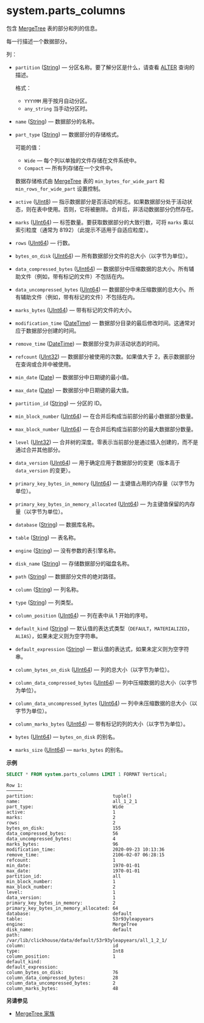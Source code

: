 
# system.parts_columns

包含 [MergeTree](../../engines/table-engines/mergetree-family/mergetree.md) 表的部分和列的信息。

每一行描述一个数据部分。

列：

- `partition` ([String](../../sql-reference/data-types/string.md)) — 分区名称。要了解分区是什么，请查看 [ALTER](/sql-reference/statements/alter) 查询的描述。

    格式：

    - `YYYYMM` 用于按月自动分区。
    - `any_string` 当手动分区时。

- `name` ([String](../../sql-reference/data-types/string.md)) — 数据部分的名称。

- `part_type` ([String](../../sql-reference/data-types/string.md)) — 数据部分的存储格式。

    可能的值：

    - `Wide` — 每个列以单独的文件存储在文件系统中。
    - `Compact` — 所有列存储在一个文件中。

    数据存储格式由 [MergeTree](../../engines/table-engines/mergetree-family/mergetree.md) 表的 `min_bytes_for_wide_part` 和 `min_rows_for_wide_part` 设置控制。

- `active` ([UInt8](../../sql-reference/data-types/int-uint.md)) — 指示数据部分是否活动的标志。如果数据部分处于活动状态，则在表中使用。否则，它将被删除。合并后，非活动数据部分仍然存在。

- `marks` ([UInt64](../../sql-reference/data-types/int-uint.md)) — 标签数量。要获取数据部分的大致行数，可将 `marks` 乘以索引粒度（通常为 8192）（此提示不适用于自适应粒度）。

- `rows` ([UInt64](../../sql-reference/data-types/int-uint.md)) — 行数。

- `bytes_on_disk` ([UInt64](../../sql-reference/data-types/int-uint.md)) — 所有数据部分文件的总大小（以字节为单位）。

- `data_compressed_bytes` ([UInt64](../../sql-reference/data-types/int-uint.md)) — 数据部分中压缩数据的总大小。所有辅助文件（例如，带有标记的文件）不包括在内。

- `data_uncompressed_bytes` ([UInt64](../../sql-reference/data-types/int-uint.md)) — 数据部分中未压缩数据的总大小。所有辅助文件（例如，带有标记的文件）不包括在内。

- `marks_bytes` ([UInt64](../../sql-reference/data-types/int-uint.md)) — 带有标记的文件的大小。

- `modification_time` ([DateTime](../../sql-reference/data-types/datetime.md)) — 数据部分目录的最后修改时间。这通常对应于数据部分创建的时间。

- `remove_time` ([DateTime](../../sql-reference/data-types/datetime.md)) — 数据部分变为非活动状态的时间。

- `refcount` ([UInt32](../../sql-reference/data-types/int-uint.md)) — 数据部分被使用的次数。如果值大于 2，表示数据部分在查询或合并中被使用。

- `min_date` ([Date](../../sql-reference/data-types/date.md)) — 数据部分中日期键的最小值。

- `max_date` ([Date](../../sql-reference/data-types/date.md)) — 数据部分中日期键的最大值。

- `partition_id` ([String](../../sql-reference/data-types/string.md)) — 分区的 ID。

- `min_block_number` ([UInt64](../../sql-reference/data-types/int-uint.md)) — 在合并后构成当前部分的最小数据部分数量。

- `max_block_number` ([UInt64](../../sql-reference/data-types/int-uint.md)) — 在合并后构成当前部分的最大数据部分数量。

- `level` ([UInt32](../../sql-reference/data-types/int-uint.md)) — 合并树的深度。零表示当前部分是通过插入创建的，而不是通过合并其他部分。

- `data_version` ([UInt64](../../sql-reference/data-types/int-uint.md)) — 用于确定应用于数据部分的变更（版本高于 `data_version` 的变更）。

- `primary_key_bytes_in_memory` ([UInt64](../../sql-reference/data-types/int-uint.md)) — 主键值占用的内存量（以字节为单位）。

- `primary_key_bytes_in_memory_allocated` ([UInt64](../../sql-reference/data-types/int-uint.md)) — 为主键值保留的内存量（以字节为单位）。

- `database` ([String](../../sql-reference/data-types/string.md)) — 数据库名称。

- `table` ([String](../../sql-reference/data-types/string.md)) — 表名称。

- `engine` ([String](../../sql-reference/data-types/string.md)) — 没有参数的表引擎名称。

- `disk_name` ([String](../../sql-reference/data-types/string.md)) — 存储数据部分的磁盘名称。

- `path` ([String](../../sql-reference/data-types/string.md)) — 数据部分文件的绝对路径。

- `column` ([String](../../sql-reference/data-types/string.md)) — 列名称。

- `type` ([String](../../sql-reference/data-types/string.md)) — 列类型。

- `column_position` ([UInt64](../../sql-reference/data-types/int-uint.md)) — 列在表中从 1 开始的序号。

- `default_kind` ([String](../../sql-reference/data-types/string.md)) — 默认值的表达式类型（`DEFAULT`，`MATERIALIZED`，`ALIAS`），如果未定义则为空字符串。

- `default_expression` ([String](../../sql-reference/data-types/string.md)) — 默认值的表达式，如果未定义则为空字符串。

- `column_bytes_on_disk` ([UInt64](../../sql-reference/data-types/int-uint.md)) — 列的总大小（以字节为单位）。

- `column_data_compressed_bytes` ([UInt64](../../sql-reference/data-types/int-uint.md)) — 列中压缩数据的总大小（以字节为单位）。

- `column_data_uncompressed_bytes` ([UInt64](../../sql-reference/data-types/int-uint.md)) — 列中未压缩数据的总大小（以字节为单位）。

- `column_marks_bytes` ([UInt64](../../sql-reference/data-types/int-uint.md)) — 带有标记的列的大小（以字节为单位）。

- `bytes` ([UInt64](../../sql-reference/data-types/int-uint.md)) — `bytes_on_disk` 的别名。

- `marks_size` ([UInt64](../../sql-reference/data-types/int-uint.md)) — `marks_bytes` 的别名。

**示例**

```sql
SELECT * FROM system.parts_columns LIMIT 1 FORMAT Vertical;
```

```text
Row 1:
──────
partition:                             tuple()
name:                                  all_1_2_1
part_type:                             Wide
active:                                1
marks:                                 2
rows:                                  2
bytes_on_disk:                         155
data_compressed_bytes:                 56
data_uncompressed_bytes:               4
marks_bytes:                           96
modification_time:                     2020-09-23 10:13:36
remove_time:                           2106-02-07 06:28:15
refcount:                              1
min_date:                              1970-01-01
max_date:                              1970-01-01
partition_id:                          all
min_block_number:                      1
max_block_number:                      2
level:                                 1
data_version:                          1
primary_key_bytes_in_memory:           2
primary_key_bytes_in_memory_allocated: 64
database:                              default
table:                                 53r93yleapyears
engine:                                MergeTree
disk_name:                             default
path:                                  /var/lib/clickhouse/data/default/53r93yleapyears/all_1_2_1/
column:                                id
type:                                  Int8
column_position:                       1
default_kind:
default_expression:
column_bytes_on_disk:                  76
column_data_compressed_bytes:          28
column_data_uncompressed_bytes:        2
column_marks_bytes:                    48
```

**另请参见**

- [MergeTree 家族](../../engines/table-engines/mergetree-family/mergetree.md)
